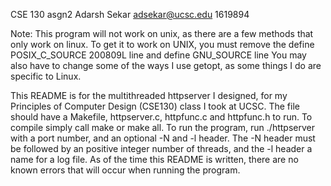 CSE 130 asgn2
Adarsh Sekar
adsekar@ucsc.edu
1619894

Note:
This program will not work on unix, as there are a few methods that only work on linux.
To get it to work on UNIX, you must remove the define POSIX_C_SOURCE 200809L line and define GNU_SOURCE line
You may also have to change some of the ways I use getopt, as some things I do are specific to Linux.

This README is for the multithreaded httpserver I designed, for my Principles of Computer Design (CSE130) class I took at UCSC. The file should have a Makefile, httpserver.c, httpfunc.c and httpfunc.h to run. To compile simply call make or make all. To run the program, run ./httpserver with a port number, and an optional -N and -l header.
The -N header must be followed by an positive integer number of threads, and the -l header a name for a log file. 
As of the time this README is written, there are no known errors that will occur when running the program. 